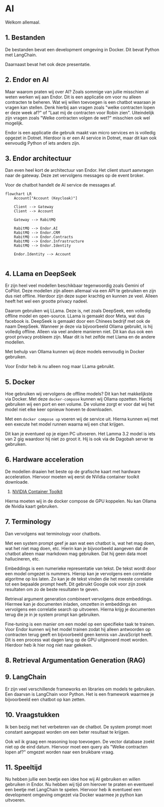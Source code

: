 # AI

Welkom allemaal.

## 1. Bestanden

De bestanden bevat een development omgeving in Docker.
Dit bevat Python met LangChain.

Daarnaast bevat het ook deze presentatie.

## 2. Endor en AI

Maar waarom praten wij over AI?
Zoals sommige van jullie misschien al weten werken wij aan Endor.
Dit is een applicatie om voor nu alleen contracten te beheren.
Wat wij willen toevoegen is een chatbot waaraan je vragen kan stellen.
Denk hierbij aan vragen zoals
"welke contracten lopen er deze week af?" of "Laat mij de contracten voor Robin zien".
Uiteindelijk zijn vragen zoals "Welke contracten volgen de wet?" misschien ook wel mogelijk.

Endor is een applicatie die gebruik maakt van micro services en is volledig opgezet in Dotnet.
Hierdoor is er een AI service in Dotnet, maar dit kan ook eenvoudig Python of iets anders zijn.

## 3. Endor architectuur

Dan even heel kort de architectuur van Endor.
Het client stuurt aanvragen naar de gateway.
Deze zet vervolgens messages op de event broker.

Voor de chatbot handelt de AI service de messages af.

```mermaid
flowchart LR
    Account["Account (Keycloak)"]

    Client --> Gateway
    Client --> Account

    Gateway --> RabitMQ

    RabitMQ --> Endor.AI
    RabitMQ --> Endor.CRM
    RabitMQ --> Endor.Contracts
    RabitMQ --> Endor.Infrastructure
    RabitMQ --> Endor.Identity
    
    Endor.Identity --> Account
    
```

## 4. LLama en DeepSeek

Er zijn heel veel modellen beschikbaar tegenwoordig zoals Gemini of CoPilot.
Deze modellen zijn alleen allemaal via een API te gebruiken en zijn dus niet offline.
Hierdoor zijn deze super krachtig en kunnen ze veel.
Alleen heeft het wel een grootte privacy nadeel.

Daarom gebruiken wij LLama.
Deze is, net zoals DeepSeek, een volledig offline model en open-source.
LLama is gemaakt door Meta, wat dus facebook is.
DeepSeek is gemaakt door een Chinees bedrijf met ook de naam DeepSeek.
Wanneer je deze via bijvoorbeeld Ollama gebruikt, is hij volledig offline.
Alleen via veel andere manieren niet.
Dit kan dus ook een groot privacy probleem zijn.
Maar dit is het zelfde met Llama en de andere modellen.

Met behulp van Ollama kunnen wij deze models eenvoudig in Docker gebruiken.

Voor Endor heb ik nu alleen nog maar LLama gebruikt.

## 5. Docker

Hoe gebruiken wij vervolgens de offline models?
Dit kan het makkelijkste via Docker.
Met deze `docker-compose` kunnen wij Ollama opzetten.
Hierbij gebruiken wij een port en een volume.
De volume zorgt er voor dat wij het model niet elke keer opnieuw hoeven te downloaden.

Met een `docker compose up` voeren wij de service uit.
Hierna kunnen wij met een execute het model runnen waarna wij een chat krijgen.

Dit kan je eventueel op je eigen PC uitvoeren.
Het Lamma 3.2 model is iets van 2 gig waardoor hij niet zo groot it.
Hij is ook via de Dagobah server te gebruiken.


## 6. Hardware acceleration

De modellen draaien het beste op de grafische kaart met hardware acceleration.
Hiervoor moeten wij eerst de NVidia container toolkit downloade.

1. [NVIDIA Container Toolkit](https://docs.nvidia.com/datacenter/cloud-native/container-toolkit/latest/install-guide.html#installation)

Hierna moeten wij in de docker compose de GPU koppelen.
Nu kan Ollama de Nvidia kaart gebruiken.

## 7. Terminology

Dan vervolgens wat terminology voor chatbots.

Met een system prompt geef je aan wat een chatbot is, wat het mag doen, wat het niet mag doen, etc.
Hierin kan je bijvoorbeeld aangeven dat de chatbot alleen maar markdown mag gebruiken.
Dat hij geen data moet hallucineren, etc.

Embeddings is een numerieke representatie van tekst.
De tekst wordt door een model omgezet is nummers.
Hierop kan je vervolgens een correlatie algoritme op los laten.
Zo kan je de tekst vinden die het meeste correlatie tot een bepaalde prompt heeft.
Dit gebruikt Google ook voor zijn zoek resultaten om zo de beste resultaten te geven.

Retrieval argument generation combineert vervolgens deze embeddings.
Hiermee kan je documenten inladen, omzetten in embeddings en vervolgens een correlatie search op uitvoeren.
Hierna krijg je documenten terug die je in je system prompt kan gebruiken.

Fine-tuning is een manier om een model op een specifieke taak te trainen.
Voor Endor kunnen wij het model trainen zodat hij alleen antwoorden op contracten terug geeft
en bijvoorbeeld geen kennis van JavaScript heeft.
Dit is een process wat dagen lang op de GPU uitgevoerd moet worden.
Hierdoor heb ik hier nog niet naar gekeken.

## 8. Retrieval Argumentation Generation (RAG)

## 9. LangChain

Er zijn veel verschillende frameworks en libraries om models te gebruiken.
Een daarvan is LangChain voor Python.
Het is een framework waarmee je bijvoorbeeld een chatbot op kan zetten.

## 10. Vraagstukken

Ik ben bezig met het verbeteren van de chatbot.
De system prompt moet constant aangepast worden om een beter resultaat te krijgen.

Ook wil ik graag een reasoning loop toevoegen.
De vector database zoekt niet op de eind datum.
Hiervoor moet een query als "Welke contracten lopen af?" omgezet worden naar een bruikbare vraag.

## 11. Speeltijd

Nu hebben jullie een beetje een idee hoe wij AI gebruiken en willen gebruiken in Endor.
Nu hebben wij tijd om hierover te praten en eventueel een beetje met LangChain te spelen.
Hiervoor heb ik eventueel een development omgeving omgezet via Docker waarmee je python kan uitvoeren.




